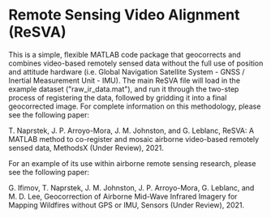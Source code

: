 # Remote Sensing Video Alignment (ReSVA)

This is a simple, flexible MATLAB code package that geocorrects and combines video-based remotely sensed data without the full use of position and attitude hardware (i.e. Global Navigation Satellite System - GNSS / Inertial Measurement Unit - IMU). The main ReSVA file will load in the example dataset ("raw_ir_data.mat"), and run it through the two-step process of registering the data, followed by gridding it into a final geocorrected image. For complete information on this methodology, please see the following paper:

T. Naprstek, J. P. Arroyo-Mora, J. M. Johnston, and G. Leblanc, ReSVA: A MATLAB method to co-register and mosaic airborne video-based remotely sensed data, MethodsX (Under Review), 2021.

For an example of its use within airborne remote sensing research, please see the following paper:

G. Ifimov, T. Naprstek, J. M. Johnston, J. P. Arroyo-Mora, G. Leblanc, and M. D. Lee, Geocorrection of Airborne Mid-Wave Infrared Imagery for Mapping Wildfires without GPS or IMU, Sensors (Under Review), 2021.
